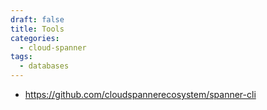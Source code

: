 ```yaml
---
draft: false
title: Tools
categories:
  - cloud-spanner
tags:
  - databases
---
```

- https://github.com/cloudspannerecosystem/spanner-cli